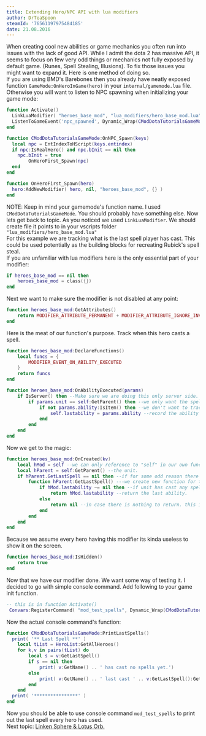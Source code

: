 ```yaml
---
title: Extending Hero/NPC API with lua modifiers
author: DrTeaSpoon
steamId: '76561197975484185'
date: 21.08.2016
---
```


When creating cool new abilities or game mechanics you often run into issues with the lack of good API. While I admit the dota 2 has massive API, it seems to focus on few very odd things or mechanics not fully exposed by default game. (Runes, Spell Stealing, Illusions). To fix those issues you might want to expand it. Here is one method of doing so.  
If you are using BMD's Barebones then you already have neatly exposed function `GameMode:OnHeroInGame(hero)` in your `internal/gamemode.lua` file. Otherwise you will want to listen to NPC spawning when initializing your game mode:

```lua
function Activate()
  LinkLuaModifier( "heroes_base_mod", "lua_modifiers/hero_base_mod.lua", LUA_MODIFIER_MOTION_NONE )
  ListenToGameEvent('npc_spawned', Dynamic_Wrap(CModDotaTutorialsGameMode, 'OnNPC_Spawn'), CModDotaTutorialsGameMode)
end

function CModDotaTutorialsGameMode:OnNPC_Spawn(keys)
  local npc = EntIndexToHScript(keys.entindex)
  if npc:IsRealHero() and npc.bInit == nil then
    npc.bInit = true
        OnHeroFirst_Spawn(npc)
  end
end

function OnHeroFirst_Spawn(hero)
  hero:AddNewModifier( hero, nil, "heroes_base_mod", {} )
end
```

NOTE: Keep in mind your gamemode's function name. I used `CModDotaTutorialsGameMode`. You should probably have something else. Now lets get back to topic. As you noticed we used `LinkLuaModifier`. We should create file it points to in your vscripts folder `"lua_modifiers/hero_base_mod.lua"`  
For this example we are tracking what is the last spell player has cast. This could be used potentially as the building blocks for recreating Rubick's spell steal.  
If you are unfamiliar with lua modifiers here is the only essential part of your modifier:

```lua
if heroes_base_mod == nil then
    heroes_base_mod = class({})
end
```

Next we want to make sure the modifier is not disabled at any point:

```lua
function heroes_base_mod:GetAttributes()
    return MODIFIER_ATTRIBUTE_PERMANENT + MODIFIER_ATTRIBUTE_IGNORE_INVULNERABLE
end
```

Here is the meat of our function's purpose. Track when this hero casts a spell.

```lua
function heroes_base_mod:DeclareFunctions()
    local funcs = {
        MODIFIER_EVENT_ON_ABILITY_EXECUTED
    }
    return funcs
end

function heroes_base_mod:OnAbilityExecuted(params)
    if IsServer() then --Make sure we are doing this only server side.
        if params.unit == self:GetParent() then --we only want the spells cast by this unit.
            if not params.ability:IsItem() then --we don't want to track items.
                self.lastability = params.ability --record the ability handle.
            end
        end
    end
end
```

Now we get to the magic:

```lua
function heroes_base_mod:OnCreated(kv)
    local hMod = self --we can only reference to "self" in our own function we pass this modifier to function we create for the unit.
    local hParent = self:GetParent() --the unit.
    if hParent.GetLastSpell == nil then --if for some odd reason there is already such function
        function hParent:GetLastSpell() ---we create new function for the unit.
            if hMod.lastability ~= nil then --if unit has cast any spells
                return hMod.lastability --return the last ability.
            else
                return nil --in case there is nothing to return. this is sort of redundant.
            end
        end
    end
end
```

Because we assume every hero having this modifier its kinda useless to show it on the screen.

```lua
function heroes_base_mod:IsHidden()
    return true
end
```

Now that we have our modifier done. We want some way of testing it. I decided to go with simple console command. Add following to your game init function.

```lua
-- this is in function Activate()
 Convars:RegisterCommand( "mod_test_spells", Dynamic_Wrap(CModDotaTutorialsGameMode, 'PrintLastSpells'), "Print last spell for every hero", FCVAR_CHEAT )
```

Now the actual console command's function:

```lua
function CModDotaTutorialsGameMode:PrintLastSpells()
  print( '** Last Spell **' )
    local tList = HeroList:GetAllHeroes()
    for k,v in pairs(tList) do
        local s = v:GetLastSpell()
        if s == nil then
            print( v:GetName() .. ' has cast no spells yet.')
        else
            print( v:GetName() .. ' last cast ' .. v:GetLastSpell():GetAbilityName())
        end
    end
  print( '****************' )
end
```

Now you should be able to use console command `mod_test_spells` to print out the last spell every hero has used.  
Next topic: [Linken Sphere & Lotus Orb.](lua-modifiers-2)
